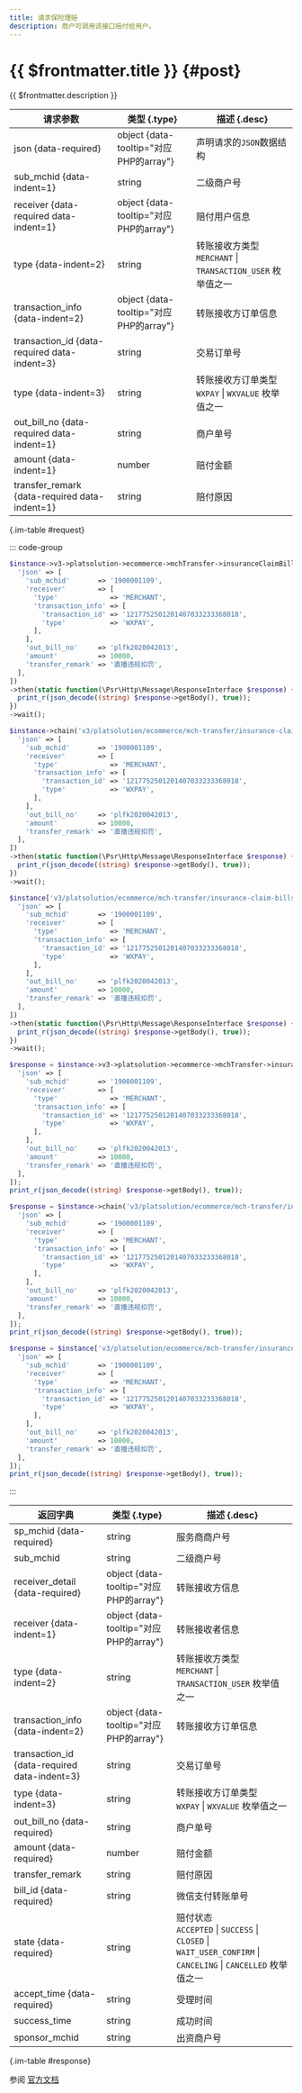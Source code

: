 ```yaml
---
title: 请求保险理赔
description: 商户可调用该接口赔付给用户。
---
```


# {{ $frontmatter.title }} {#post}

{{ $frontmatter.description }}

| 请求参数 | 类型 {.type} | 描述 {.desc}
| --- | --- | ---
| json {data-required} | object {data-tooltip="对应PHP的array"} | 声明请求的`JSON`数据结构
| sub_mchid {data-indent=1} | string | 二级商户号
| receiver {data-required data-indent=1} | object {data-tooltip="对应PHP的array"} | 赔付用户信息
| type {data-indent=2} | string | 转账接收方类型<br/>`MERCHANT` \| `TRANSACTION_USER` 枚举值之一
| transaction_info {data-indent=2} | object {data-tooltip="对应PHP的array"} | 转账接收方订单信息
| transaction_id {data-required data-indent=3} | string | 交易订单号
| type {data-indent=3} | string | 转账接收方订单类型<br/>`WXPAY` \| `WXVALUE` 枚举值之一
| out_bill_no {data-required data-indent=1} | string | 商户单号
| amount {data-indent=1} | number | 赔付金额
| transfer_remark {data-required data-indent=1} | string | 赔付原因

{.im-table #request}

::: code-group

```php [异步纯链式]
$instance->v3->platsolution->ecommerce->mchTransfer->insuranceClaimBills->postAsync([
  'json' => [
    'sub_mchid'       => '1900001109',
    'receiver'        => [
      'type'             => 'MERCHANT',
      'transaction_info' => [
        'transaction_id' => '1217752501201407033233368018',
        'type'           => 'WXPAY',
      ],
    ],
    'out_bill_no'     => 'plfk2020042013',
    'amount'          => 10000,
    'transfer_remark' => '直播违规扣罚',
  ],
])
->then(static function(\Psr\Http\Message\ResponseInterface $response) {
  print_r(json_decode((string) $response->getBody(), true));
})
->wait();
```

```php [异步声明式]
$instance->chain('v3/platsolution/ecommerce/mch-transfer/insurance-claim-bills')->postAsync([
  'json' => [
    'sub_mchid'       => '1900001109',
    'receiver'        => [
      'type'             => 'MERCHANT',
      'transaction_info' => [
        'transaction_id' => '1217752501201407033233368018',
        'type'           => 'WXPAY',
      ],
    ],
    'out_bill_no'     => 'plfk2020042013',
    'amount'          => 10000,
    'transfer_remark' => '直播违规扣罚',
  ],
])
->then(static function(\Psr\Http\Message\ResponseInterface $response) {
  print_r(json_decode((string) $response->getBody(), true));
})
->wait();
```

```php [异步属性式]
$instance['v3/platsolution/ecommerce/mch-transfer/insurance-claim-bills']->postAsync([
  'json' => [
    'sub_mchid'       => '1900001109',
    'receiver'        => [
      'type'             => 'MERCHANT',
      'transaction_info' => [
        'transaction_id' => '1217752501201407033233368018',
        'type'           => 'WXPAY',
      ],
    ],
    'out_bill_no'     => 'plfk2020042013',
    'amount'          => 10000,
    'transfer_remark' => '直播违规扣罚',
  ],
])
->then(static function(\Psr\Http\Message\ResponseInterface $response) {
  print_r(json_decode((string) $response->getBody(), true));
})
->wait();
```

```php [同步纯链式]
$response = $instance->v3->platsolution->ecommerce->mchTransfer->insuranceClaimBills->post([
  'json' => [
    'sub_mchid'       => '1900001109',
    'receiver'        => [
      'type'             => 'MERCHANT',
      'transaction_info' => [
        'transaction_id' => '1217752501201407033233368018',
        'type'           => 'WXPAY',
      ],
    ],
    'out_bill_no'     => 'plfk2020042013',
    'amount'          => 10000,
    'transfer_remark' => '直播违规扣罚',
  ],
]);
print_r(json_decode((string) $response->getBody(), true));
```

```php [同步声明式]
$response = $instance->chain('v3/platsolution/ecommerce/mch-transfer/insurance-claim-bills')->post([
  'json' => [
    'sub_mchid'       => '1900001109',
    'receiver'        => [
      'type'             => 'MERCHANT',
      'transaction_info' => [
        'transaction_id' => '1217752501201407033233368018',
        'type'           => 'WXPAY',
      ],
    ],
    'out_bill_no'     => 'plfk2020042013',
    'amount'          => 10000,
    'transfer_remark' => '直播违规扣罚',
  ],
]);
print_r(json_decode((string) $response->getBody(), true));
```

```php [同步属性式]
$response = $instance['v3/platsolution/ecommerce/mch-transfer/insurance-claim-bills']->post([
  'json' => [
    'sub_mchid'       => '1900001109',
    'receiver'        => [
      'type'             => 'MERCHANT',
      'transaction_info' => [
        'transaction_id' => '1217752501201407033233368018',
        'type'           => 'WXPAY',
      ],
    ],
    'out_bill_no'     => 'plfk2020042013',
    'amount'          => 10000,
    'transfer_remark' => '直播违规扣罚',
  ],
]);
print_r(json_decode((string) $response->getBody(), true));
```

:::

| 返回字典 | 类型 {.type} | 描述 {.desc}
| --- | --- | ---
| sp_mchid {data-required} | string | 服务商商户号
| sub_mchid | string | 二级商户号
| receiver_detail {data-required} | object {data-tooltip="对应PHP的array"} | 转账接收方信息
| receiver {data-indent=1} | object {data-tooltip="对应PHP的array"} | 转账接收者信息
| type {data-indent=2} | string | 转账接收方类型<br/>`MERCHANT` \| `TRANSACTION_USER` 枚举值之一
| transaction_info {data-indent=2} | object {data-tooltip="对应PHP的array"} | 转账接收方订单信息
| transaction_id {data-required data-indent=3} | string | 交易订单号
| type {data-indent=3} | string | 转账接收方订单类型<br/>`WXPAY` \| `WXVALUE` 枚举值之一
| out_bill_no {data-required} | string | 商户单号
| amount {data-required} | number | 赔付金额
| transfer_remark | string | 赔付原因
| bill_id {data-required} | string | 微信支付转账单号
| state {data-required} | string | 赔付状态<br/>`ACCEPTED` \| `SUCCESS` \| `CLOSED` \| `WAIT_USER_CONFIRM` \| `CANCELING` \| `CANCELLED` 枚举值之一
| accept_time {data-required} | string | 受理时间
| success_time | string | 成功时间
| sponsor_mchid | string | 出资商户号

{.im-table #response}

参阅 [官方文档](https://pay.weixin.qq.com/doc/v3/partner/4013504184)
